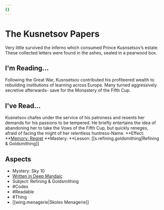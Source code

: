 ```yaml
---
{}
---
```

# The Kusnetsov Papers
Very little survived the inferno which consumed Prince Kusnsetsov’s estate. These collected letters were found in the ashes, sealed in a pearwood box.
## I'm Reading...
Following the Great War, Kusnsetsov contributed his profiteered wealth to rebuilding institutions of learning across Europe. Many turned aggressively secretive afterwards- save for the Monastery of the Fifth Cup.
## I've Read...
Kusnetsov chafes under the service of his patroness and resents her demands for his passions to be tempered. He briefly entertains the idea of abandoning her to take the Vows of the Fifth Cup, but quickly reneges, afraid of facing the might of her relentless huntress-Name.
**Effect: **[Memory: Regret](https://uadaf.theevilroot.xyz/rowenarium/element/mem.regret)
**Mastery: **Lesson: [[s.refining.goldsmithing|Refining & Goldsmithing]]
## Aspects
- Mystery: Sky 10
- [Written in Deep Mandaic](https://uadaf.theevilroot.xyz/rowenarium/element/w.mandaic)
- Subject: Refining & Goldsmithing
- #Codex
- #Readable
- #Thing
- [[wing.menagerie|Skolex Menagerie]]